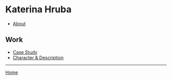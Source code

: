 # Katerina Hruba

- [About](02-intentional-aboutness/about.md)

## Work

- [Case Study](02-intentional-aboutness/case-study)
- [Character & Description](01-character-description/character-description)

- - -

[Home](https://github.com/hruba/english-for-designers)
